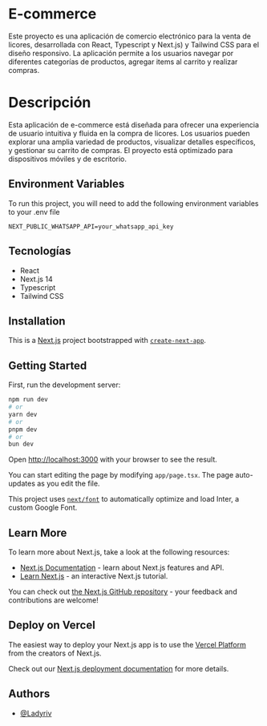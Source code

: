 
# E-commerce

Este proyecto es una aplicación de comercio electrónico para la venta de licores, desarrollada con React, Typescript y Next.js) y Tailwind CSS para el diseño responsivo. La aplicación permite a los usuarios navegar por diferentes categorías de productos, agregar items al carrito y realizar compras.

# Descripción

Esta aplicación de e-commerce está diseñada para ofrecer una experiencia de usuario intuitiva y fluida en la compra de licores. Los usuarios pueden explorar una amplia variedad de productos, visualizar detalles específicos, y gestionar su carrito de compras. El proyecto está optimizado para dispositivos móviles y de escritorio.


## Environment Variables

To run this project, you will need to add the following environment variables to your .env file

`NEXT_PUBLIC_WHATSAPP_API=your_whatsapp_api_key`



## Tecnologías

- React
- Next.js 14
- Typescript
- Tailwind CSS

## Installation
This is a [Next.js](https://nextjs.org/) project bootstrapped with [`create-next-app`](https://github.com/vercel/next.js/tree/canary/packages/create-next-app).

## Getting Started

First, run the development server:

```bash
npm run dev
# or
yarn dev
# or
pnpm dev
# or
bun dev
```

Open [http://localhost:3000](http://localhost:3000) with your browser to see the result.

You can start editing the page by modifying `app/page.tsx`. The page auto-updates as you edit the file.

This project uses [`next/font`](https://nextjs.org/docs/basic-features/font-optimization) to automatically optimize and load Inter, a custom Google Font.

## Learn More

To learn more about Next.js, take a look at the following resources:

- [Next.js Documentation](https://nextjs.org/docs) - learn about Next.js features and API.
- [Learn Next.js](https://nextjs.org/learn) - an interactive Next.js tutorial.

You can check out [the Next.js GitHub repository](https://github.com/vercel/next.js/) - your feedback and contributions are welcome!

## Deploy on Vercel

The easiest way to deploy your Next.js app is to use the [Vercel Platform](https://vercel.com/new?utm_medium=default-template&filter=next.js&utm_source=create-next-app&utm_campaign=create-next-app-readme) from the creators of Next.js.

Check out our [Next.js deployment documentation](https://nextjs.org/docs/deployment) for more details.

## Authors

- [@Ladyriv](https://www.github.com/ladyriv)

